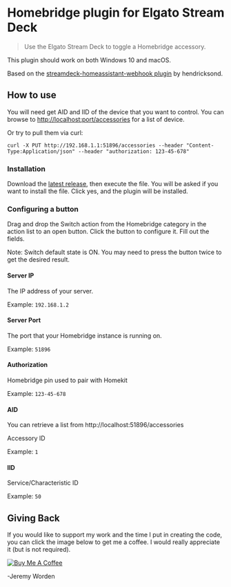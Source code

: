# Homebridge plugin for Elgato Stream Deck

> Use the Elgato Stream Deck to toggle a Homebridge accessory.

This plugin should work on both Windows 10 and macOS.

Based on the [streamdeck-homeassistant-webhook plugin](https://github.com/hendricksond/streamdeck-homeassistant-webhook) by hendricksond.

## How to use

You will need get AID and IID of the device that you want to control. You can browse to [http://localhost:port/accessories](http://localhost:port/accessories) for a list of device.

Or try to pull them via curl:

```
curl -X PUT http://192.168.1.1:51896/accessories --header "Content-Type:Application/json" --header "authorization: 123-45-678"
```

### Installation

Download the [latest release](https://github.com/sieteunoseis/streamdeck-homebridge-switch/tree/master/release), then execute the file. You will be asked if you want to install the file. Click yes, and the plugin will be installed.

### Configuring a button

Drag and drop the Switch action from the Homebridge category in the action list to an open button. Click the button to configure it. Fill out the fields.

Note: Switch default state is ON. You may need to press the button twice to get the desired result.

#### Server IP

The IP address of your server.

Example: `192.168.1.2`

#### Server Port

The port that your Homebridge instance is running on.

Example: `51896`

#### Authorization

Homebridge pin used to pair with Homekit

Example: `123-45-678`

#### AID

You can retrieve a list from http://localhost:51896/accessories

Accessory ID

Example: `1`

#### IID

Service/Characteristic ID

Example: `50`

## Giving Back

If you would like to support my work and the time I put in creating the code, you can click the image below to get me a coffee. I would really appreciate it (but is not required).

[![Buy Me A Coffee](https://www.buymeacoffee.com/assets/img/custom_images/black_img.png)](https://www.buymeacoffee.com/automatebldrs)

-Jeremy Worden
